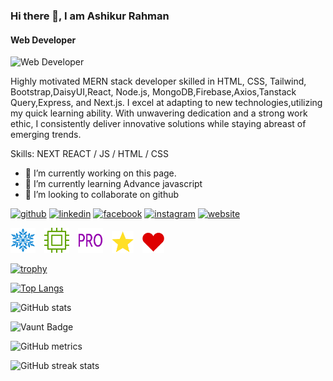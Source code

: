 ### Hi there 👋, I am Ashikur Rahman
#### Web Developer
![Web Developer](https://arturssmirnovs.github.io/github-profile-readme-generator/images/banner.png)

Highly motivated MERN stack developer skilled in HTML, CSS, Tailwind, Bootstrap,DaisyUI,React, Node.js, MongoDB,Firebase,Axios,Tanstack Query,Express, and Next.js. I excel at adapting to new technologies,utilizing my quick learning ability. With unwavering dedication and a strong work ethic, I consistently deliver innovative solutions while staying abreast of emerging trends.

Skills: NEXT REACT / JS / HTML / CSS

- 🔭 I’m currently working on this page. 
- 🌱 I’m currently learning Advance javascript 
- 👯 I’m looking to collaborate on github 


[<img src='https://cdn.jsdelivr.net/npm/simple-icons@3.0.1/icons/github.svg' alt='github' height='40'>](https://github.com/ashik2765)  [<img src='https://cdn.jsdelivr.net/npm/simple-icons@3.0.1/icons/linkedin.svg' alt='linkedin' height='40'>](https://www.linkedin.com/in/https://www.linkedin.com/in/ashikur-rahman-a66828154//)  [<img src='https://cdn.jsdelivr.net/npm/simple-icons@3.0.1/icons/facebook.svg' alt='facebook' height='40'>](https://www.facebook.com/https://www.facebook.com/ashikrahman2765)  [<img src='https://cdn.jsdelivr.net/npm/simple-icons@3.0.1/icons/instagram.svg' alt='instagram' height='40'>](https://www.instagram.com/https://www.instagram.com/_ashikur.rahman//)  [<img src='https://cdn.jsdelivr.net/npm/simple-icons@3.0.1/icons/icloud.svg' alt='website' height='40'>](https://lucent-kashata-74b5df.netlify.app/)  

<a href='https://archiveprogram.github.com/'><img src='https://raw.githubusercontent.com/acervenky/animated-github-badges/master/assets/acbadge.gif' width='40' height='40'></a> <a href='https://docs.github.com/en/developers'><img src='https://raw.githubusercontent.com/acervenky/animated-github-badges/master/assets/devbadge.gif' width='40' height='40'></a> <a href='https://github.com/pricing'><img src='https://raw.githubusercontent.com/acervenky/animated-github-badges/master/assets/pro.gif' width='40' height='40'></a> <a href='https://stars.github.com/'><img src='https://raw.githubusercontent.com/acervenky/animated-github-badges/master/assets/starbadge.gif' width='35' height='35'></a> <a href='https://docs.github.com/en/github/supporting-the-open-source-community-with-github-sponsors'><img src='https://raw.githubusercontent.com/acervenky/animated-github-badges/master/assets/sponsorbadge.gif' width='35' height='35'></a> 

[![trophy](https://github-profile-trophy.vercel.app/?username=ashik2765)](https://github.com/ryo-ma/github-profile-trophy)

[![Top Langs](https://github-readme-stats.vercel.app/api/top-langs/?username=ashik2765)](https://github.com/anuraghazra/github-readme-stats)

![GitHub stats](https://github-readme-stats.vercel.app/api?username=ashik2765&show_icons=true&count_private=true)  

![Vaunt Badge](https://api.vaunt.dev/v1/github/entities/ashik2765/contributions?format=svg&private=true)  

![GitHub metrics](https://metrics.lecoq.io/ashik2765)  

![GitHub streak stats](https://streak-stats.demolab.com/?user=ashik2765)  



